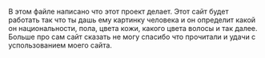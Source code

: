 В этом файле написано что этот проект делает. 
Этот сайт будет работать так что ты дашь ему картинку человека и он определит какой он национальности, пола, цвета кожи, какого цвета волосы и так далее.
Больше про сам сайт сказать не могу спасибо что прочитали и удачи с успользованием моего сайта.
